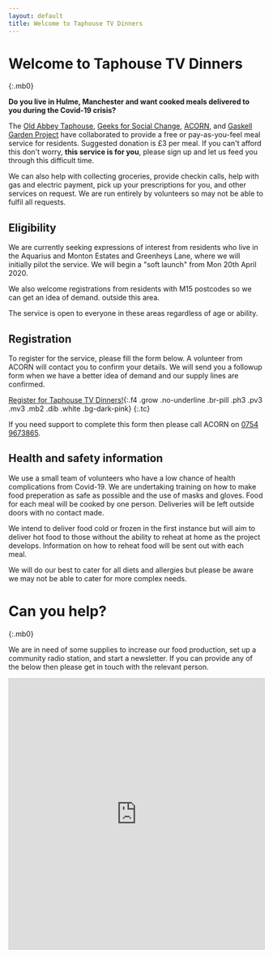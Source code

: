 ```yaml
---
layout: default
title: Welcome to Taphouse TV Dinners
---
```


# Welcome to Taphouse TV Dinners

{:.mb0}

**Do you live in Hulme, Manchester and want cooked meals delivered to you during the Covid-19 crisis?**

The [Old Abbey Taphouse](http://theoldabbeytaphouse.co.uk/), [Geeks for Social Change](http://gfsc.studio/), [ACORN](https://acorntheunion.org.uk/), and [Gaskell Garden Project](https://gaskellgardenproject.co.uk/) have collaborated to provide a free or pay-as-you-feel meal service for residents. Suggested donation is £3 per meal. If you can't afford this don't worry, **this service is for you**, please sign up and let us feed you through this difficult time.

We can also help with collecting groceries, provide checkin calls, help with gas and electric payment, pick up your prescriptions for you, and other services on request. We are run entirely by volunteers so may not be able to fulfil all requests.

## Eligibility

We are currently seeking expressions of interest from residents who live in the Aquarius and Monton Estates and Greenheys Lane, where we will initially pilot the service. We will begin a "soft launch" from Mon 20th April 2020.

We also welcome registrations from residents with M15 postcodes so we can get an idea of demand. outside this area.

The service is open to everyone in these areas regardless of age or ability.

## Registration

To register for the service, please fill the form below. A volunteer from ACORN will contact you to confirm your details. We will send you a followup form when we have a better idea of demand and our supply lines are confirmed.

[Register for Taphouse TV Dinners!](https://airtable.com/shr011U0OscveCvHl){:.f4 .grow .no-underline .br-pill .ph3 .pv3 .mv3 .mb2 .dib .white .bg-dark-pink}
{:.tc}

If you need support to complete this form then please call ACORN on [0754 9673865](tel:07549673865).

## Health and safety information

We use a small team of volunteers who have a low chance of health complications from Covid-19. We are undertaking training on how to make food preperation as safe as possible and the use of masks and gloves. Food for each meal will be cooked by one person. Deliveries will be left outside doors with no contact made.

We intend to deliver food cold or frozen in the first instance but will aim to deliver hot food to those without the ability to reheat at home as the project develops. Information on how to reheat food will be sent out with each meal.

We will do our best to cater for all diets and allergies but please be aware we may not be able to cater for more complex needs.


# Can you help?

{:.mb0}

We are in need of some supplies to increase our food production, set up a community radio station, and start a newsletter. If you can provide any of the below then please get in touch with the relevant person.

<iframe class="airtable-embed" src="https://airtable.com/embed/shrpBXhasbybORfX2?backgroundColor=cyan&viewControls=on" frameborder="0" onmousewheel="" width="100%" height="533" style="background: transparent; border: 1px solid #ccc;"></iframe>

<div id="wishlistTable"></div>
